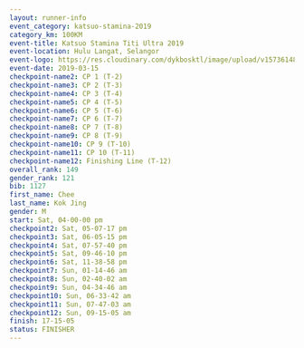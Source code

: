 ```yaml
--- 
layout: runner-info 
event_category: katsuo-stamina-2019 
category_km: 100KM 
event-title: Katsuo Stamina Titi Ultra 2019 
event-location: Hulu Langat, Selangor 
event-logo: https://res.cloudinary.com/dykbosktl/image/upload/v1573614825/Logo/Logo_p7ft6n.png 
event-date: 2019-03-15 
checkpoint-name2: CP 1 (T-2) 
checkpoint-name3: CP 2 (T-3) 
checkpoint-name4: CP 3 (T-4) 
checkpoint-name5: CP 4 (T-5) 
checkpoint-name6: CP 5 (T-6) 
checkpoint-name7: CP 6 (T-7) 
checkpoint-name8: CP 7 (T-8) 
checkpoint-name9: CP 8 (T-9) 
checkpoint-name10: CP 9 (T-10) 
checkpoint-name11: CP 10 (T-11) 
checkpoint-name12: Finishing Line (T-12) 
overall_rank: 149
gender_rank: 121
bib: 1127
first_name: Chee
last_name: Kok Jing
gender: M
start: Sat, 04-00-00 pm
checkpoint2: Sat, 05-07-17 pm
checkpoint3: Sat, 06-05-15 pm
checkpoint4: Sat, 07-57-40 pm
checkpoint5: Sat, 09-46-10 pm
checkpoint6: Sat, 11-38-58 pm
checkpoint7: Sun, 01-14-46 am
checkpoint8: Sun, 02-40-02 am
checkpoint9: Sun, 04-34-46 am
checkpoint10: Sun, 06-33-42 am
checkpoint11: Sun, 07-47-03 am
checkpoint12: Sun, 09-15-05 am
finish: 17-15-05
status: FINISHER
--- 
```

